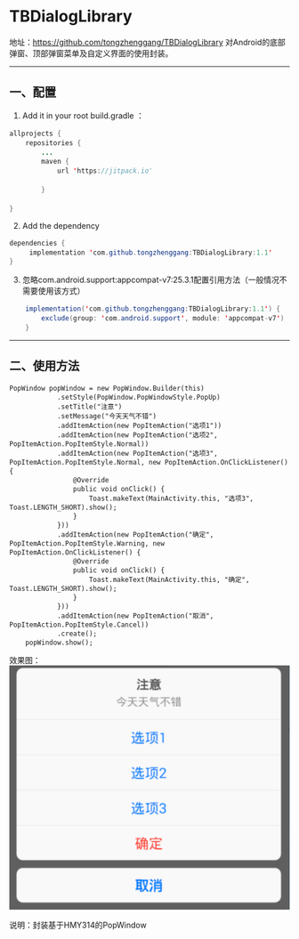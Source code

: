 # TBDialogLibrary
地址：https://github.com/tongzhenggang/TBDialogLibrary
对Android的底部弹窗、顶部弹窗菜单及自定义界面的使用封装。

----------
## 一、配置
 
1. Add it in your root build.gradle ：
 ```java
 allprojects {
     repositories {
         ...
         maven {
             url 'https://jitpack.io'
 
         }
 
 }
 ```
 
2. Add the dependency
```java
dependencies {
	 implementation 'com.github.tongzhenggang:TBDialogLibrary:1.1'
}
```

3. 忽略com.android.support:appcompat-v7:25.3.1配置引用方法（一般情况不需要使用该方式）
```java
    implementation('com.github.tongzhenggang:TBDialogLibrary:1.1') {
        exclude(group: 'com.android.support', module: 'appcompat-v7')
    }
```

---

## 二、使用方法

    PopWindow popWindow = new PopWindow.Builder(this)
                .setStyle(PopWindow.PopWindowStyle.PopUp)
                .setTitle("注意")
                .setMessage("今天天气不错")
                .addItemAction(new PopItemAction("选项1"))
                .addItemAction(new PopItemAction("选项2", PopItemAction.PopItemStyle.Normal))
                .addItemAction(new PopItemAction("选项3", PopItemAction.PopItemStyle.Normal, new PopItemAction.OnClickListener() {
                    @Override
                    public void onClick() {
                        Toast.makeText(MainActivity.this, "选项3", Toast.LENGTH_SHORT).show();
                    }
                }))
                .addItemAction(new PopItemAction("确定", PopItemAction.PopItemStyle.Warning, new PopItemAction.OnClickListener() {
                    @Override
                    public void onClick() {
                        Toast.makeText(MainActivity.this, "确定", Toast.LENGTH_SHORT).show();
                    }
                }))
                .addItemAction(new PopItemAction("取消", PopItemAction.PopItemStyle.Cancel))
                .create();
        popWindow.show();

  效果图：
 ![](https://github.com/tongzhenggang/TBDialogLibrary/blob/master/other/show1.png)


说明：封装基于HMY314的PopWindow

